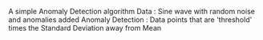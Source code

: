 A simple Anomaly Detection algorithm
  Data : Sine wave with random noise and anomalies added
  Anomaly Detection : Data points that are 'threshold' times the Standard Deviation away from Mean
